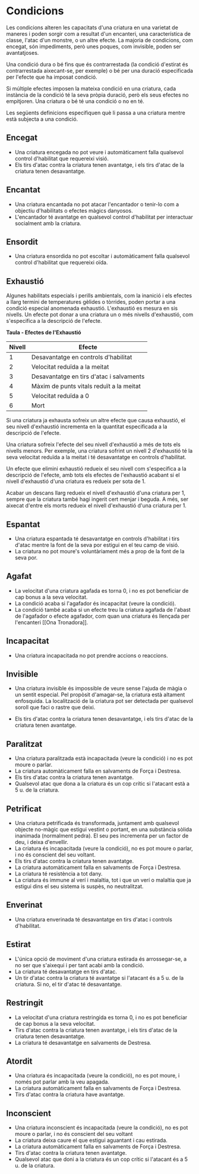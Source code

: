 # Condicions

Les condicions alteren les capacitats d'una criatura en una varietat de maneres i poden sorgir com a resultat d'un encanteri, una característica de classe, l'atac d'un monstre, o un altre efecte. La majoria de condicions, com encegat, són impediments, però unes poques, com invisible, poden ser avantatjoses.

Una condició dura o bé fins que és contrarrestada (la condició d'estirat és contrarrestada aixecant-se, per exemple) o bé per una duració especificada per l'efecte que ha imposat condició.

Si múltiple efectes imposen la mateixa condició en una criatura, cada instància de la condició té la seva pròpia duració, però els seus efectes no empitjoren. Una criatura o bé té una condició o no en té.

Les següents definicions especifiquen què li passa a una criatura mentre està subjecta a una condició.

## Encegat
- Una criatura encegada no pot veure i automàticament falla qualsevol control d'habilitat que requereixi visió.
- Els tirs d'atac contra la criatura tenen avantatge, i els tirs d'atac de la criatura tenen desavantatge.

## Encantat
- Una criatura encantada no pot atacar l'encantador o tenir-lo com a objectiu d'habilitats o efectes màgics danyosos.
- L'encantador té avantatge en qualsevol control d'habilitat per interactuar socialment amb la criatura.

## Ensordit
- Una criatura ensordida no pot escoltar i automàticament falla qualsevol control d'habilitat que requereixi oïda.

## Exhaustió
Algunes habilitats especials i perills ambientals, com la inanició i els efectes a llarg termini de temperatures gèlides o tòrrides, poden portar a una condició especial anomenada exhaustió. L'exhaustió es mesura en sis nivells. Un efecte pot donar a una criatura un o més nivells d'exhaustió, com s'especifica a la descripció de l'efecte.

**Taula - Efectes de l'Exhaustió**

| Nivell | Efecte                                         |
|-------|----------|
| 1     | Desavantatge en controls d'habilitat         |
| 2     | Velocitat reduïda a la meitat          |
| 3     | Desavantatge en tirs d'atac i salvaments |
| 4     | Màxim de punts vitals reduït a la meitat           |
| 5     | Velocitat reduïda a 0                        |
| 6     | Mort                 |

Si una criatura ja exhausta sofreix un altre efecte que causa exhaustió, el seu nivell d'exhaustió incrementa en la quantitat especificada a la descripció de l'efecte.

Una criatura sofreix l'efecte del seu nivell d'exhaustió a més de tots els nivells menors. Per exemple, una criatura sofrint un nivell 2 d'exhaustió té la seva velocitat reduïda a la meitat i té desavantatge en controls d'habilitat.

Un efecte que elimini exhaustió redueix el seu nivell com s'especifica a la descripció de l'efecte, amb tots els efectes de l'exhaustió acabant si el nivell d'exhaustió d'una criatura es redueix per sota de 1.

Acabar un descans llarg redueix el nivell d'exhaustió d'una criatura per 1, sempre que la criatura també hagi ingerit cert menjar i beguda. A més, ser aixecat d'entre els morts redueix el nivell d'exhaustió d'una criatura per 1.

## Espantat
- Una criatura espantada té desavantatge en controls d'habilitat i tirs d'atac mentre la font de la seva por estigui en el teu camp de visió.
- La criatura no pot moure's voluntàriament més a prop de la font de la seva por.

## Agafat
- La velocitat d'una criatura agafada es torna 0, i no es pot beneficiar de cap bonus a la seva velocitat.
- La condició acaba si l'agafador és incapacitat (veure la condició).
- La condició també acaba si un efecte treu la criatura agafada de l'abast de l'agafador o efecte agafador, com quan una criatura és llençada per l'encanteri [[Ona Tronadora]].

## Incapacitat
- Una criatura incapacitada no pot prendre accions o reaccions.

## Invisible
- Una criatura invisible és impossible de veure sense l'ajuda de màgia o un sentit especial. Pel propòsit d'amagar-se, la criatura està altament enfosquida. La localització de la criatura pot ser detectada per qualsevol soroll que faci o rastre que deixi.

- Els tirs d'atac contra la criatura tenen desavantatge, i els tirs d'atac de la criatura tenen avantatge.

## Paralitzat
- Una criatura paralitzada està incapacitada (veure la condició) i no es pot moure o parlar.
- La criatura automàticament falla en salvaments de Força i Destresa.
- Els tirs d'atac contra la criatura tenen avantatge.
- Qualsevol atac que dona a la criatura és un cop crític si l'atacant està a 5 u. de la criatura.

## Petrificat

- Una criatura petrificada és transformada, juntament amb qualsevol objecte no-màgic que estigui vestint o portant, en una substància sòlida inanimada (normalment pedra). El seu pes incrementa per un factor de deu, i deixa d'envellir.
- La criatura és incapacitada (veure la condició), no es pot moure o parlar, i no és conscient del seu voltant.
- Els tirs d'atac contra la criatura tenen avantatge.
- La criatura automàticament falla en salvaments de Força i Destresa.
- La criatura té resistència a tot dany.
- La criatura és immune al verí i malaltia, tot i que un verí o malaltia que ja estigui dins el seu sistema is suspès, no neutralitzat.

## Enverinat
- Una criatura enverinada té desavantatge en tirs d'atac i controls d'habilitat.

## Estirat
- L'única opció de moviment d'una criatura estirada és arrossegar-se, a no ser que s'aixequi i per tant acabi amb la condició.
- La criatura té desavantatge en tirs d'atac.
- Un tir d'atac contra la criatura té avantatge si l'atacant és a 5 u. de la criatura. Si no, el tir d'atac té desavantatge.

## Restringit
- La velocitat d'una criatura restringida es torna 0, i no es pot beneficiar de cap bonus a la seva velocitat.
- Tirs d'atac contra la criatura tenen avantatge, i els tirs d'atac de la criatura tenen desavantatge.
- La criatura té desavantatge en salvaments de Destresa.

## Atordit
- Una criatura és incapacitada (veure la condició), no es pot moure, i només pot parlar amb la veu apagada.
- La criatura automàticament falla en salvaments de Força i Destresa.
- Tirs d'atac contra la criatura have avantatge.

## Inconscient
- Una criatura inconscient és incapacitada (veure la condició), no es pot moure o parlar, i no és conscient del seu voltant
- La criatura deixa caure el que estigui aguantant i cau estirada.
- La criatura automàticament falla en salvaments de Força i Destresa.
- Tirs d'atac contra la criatura tenen avantatge.
- Qualsevol atac que doni a la criatura és un cop crític si l'atacant és a 5 u. de la criatura.

